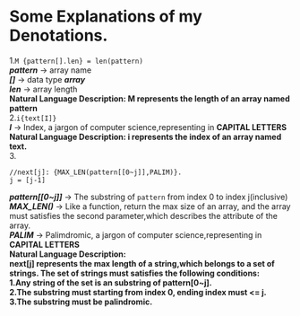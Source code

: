  # Some Explanations of my Denotations.
  
  1.`M {pattern[].len} = len(pattern)`<br>
    ***pattern*** -> array name<br>
    ***[]*** -> data type ***array***<br>
    ***len*** -> array length<br>
    **Natural Language Description: M represents the length of an array named pattern**<br>
  2.`i{text[I]}`<br>
    ***I*** -> Index, a jargon of computer science,representing in **CAPITAL LETTERS**<br>
    **Natural Language Description: i represents the index of an array named text.**<br>
  3. 
  ```
  //next[j]: {MAX_LEN(pattern[[0~j]],PALIM)}.
  j = [j-1]
  ```
  
  ***pattern[[0~j]]*** -> The substring of `pattern` from index 0 to index j(inclusive)<br>
  ***MAX_LEN()*** -> Like a function, return the max size of an array, and the array must satisfies the second parameter,which describes the attribute of the array.<br>
  ***PALIM*** -> Palimdromic, a jargon of computer science,representing in **CAPITAL LETTERS**<br>
  **Natural Language Description:<br> next[j] represents the max length of a string,which belongs to a set of strings. The set of strings must satisfies the following conditions:<br> 1.Any string of the set is an substring of pattern[0~j].<br>
  2.The substring must starting from index 0, ending index must <= j.<br>
  3.The substring must be palindromic.**
  
  

